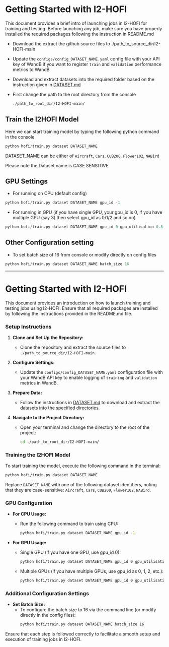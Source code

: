 # Getting Started with I2-HOFI
This document provides a brief intro of launching jobs in I2-HOFI for training and testing. Before launching any job, make sure you have properly installed the required packages following the instruction in README.md

- Download the extract the github source files to ./path_to_source_dir/I2-HOFI-main

- Update the `configs/config_DATASET_NAME.yaml` config file with your API key of WandB if you want to register `train` and `validation` performance metrics to WandB 

- Download and extract datasets into the required folder based on the instruction given in [DATASET.md](datasets/DATASET.md)

- First change the path to  the root directory from the console
  ``` bash
  ./path_to_root_dir/I2-HOFI-main/
  ```

## Train the I2HOFI Model
Here we can start training model by typing the following python command in the console 

```python
python hofi/train.py dataset DATASET_NAME
```

DATASET_NAME can be either of `Aircraft`, `Cars`, `CUB200`, `Flower102`, `NABird`

Please note the Dataset name is CASE SENSITIVE

## GPU Settings
- For running on CPU (default config)
```python
python hofi/train.py dataset DATASET_NAME gpu_id -1
```
- For running in GPU (if you have single GPU, your gpu_id is 0, if you have multiple GPU (say 3) then select gpu_id as 0/1/2 and so on)
```python
python hofi/train.py dataset DATASET_NAME gpu_id 0 gpu_utilisation 0.8
```

## Other Configuration setting
- To set batch size of 16 from console or modify directly on config files
 ```python
python hofi/train.py dataset DATASET_NAME batch_size 16
```

-----------------------

# Getting Started with I2-HOFI

This document provides an introduction on how to launch training and testing jobs using I2-HOFI. Ensure that all required packages are installed by following the instructions provided in the README.md file.

### Setup Instructions

1. **Clone and Set Up the Repository:**
   - Clone the repository and extract the source files to `./path_to_source_dir/I2-HOFI-main`.

2. **Configure Settings:**
   - Update the `configs/config_DATASET_NAME.yaml` configuration file with your WandB API key to enable logging of `training` and `validation` metrics in WandB.

3. **Prepare Data:**
   - Follow the instructions in [DATASET.md](datasets/DATASET.md) to download and extract the datasets into the specified directories.

4. **Navigate to the Project Directory:**
   - Open your terminal and change the directory to the root of the project:
     ```bash
     cd ./path_to_root_dir/I2-HOFI-main/
     ```

### Training the I2HOFI Model

To start training the model, execute the following command in the terminal:

```bash
python hofi/train.py dataset DATASET_NAME
```
Replace `DATASET_NAME` with one of the following dataset identifiers, noting that they are case-sensitive: `Aircraft`, `Cars`, `CUB200`, `Flower102`, `NABird`.

### GPU Configuration

- **For CPU Usage:**
  - Run the following command to train using CPU:
    ```bash
    python hofi/train.py dataset DATASET_NAME gpu_id -1
    ```

- **For GPU Usage:**
  - Single GPU (if you have one GPU, use gpu_id 0):
    ```bash
    python hofi/train.py dataset DATASET_NAME gpu_id 0 gpu_utilisation 0.8
    ```
  - Multiple GPUs (if you have multiple GPUs, use gpu_id as 0, 1, 2, etc.):
    ```bash
    python hofi/train.py dataset DATASET_NAME gpu_id 0 gpu_utilisation 0.8
    ```

### Additional Configuration Settings

- **Set Batch Size:**
  - To configure the batch size to 16 via the command line (or modify directly in the config files):
    ```bash
    python hofi/train.py dataset DATASET_NAME batch_size 16
    ```

Ensure that each step is followed correctly to facilitate a smooth setup and execution of training jobs in I2-HOFI.
